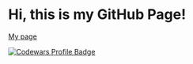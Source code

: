 # Hi, this is my GitHub Page!

[My page](https://dev.mariia.de)

[![Codewars Profile Badge](https://www.codewars.com/users/mariiaovs/badges/large?theme=light)](https://www.codewars.com/users/mariiaovs)

